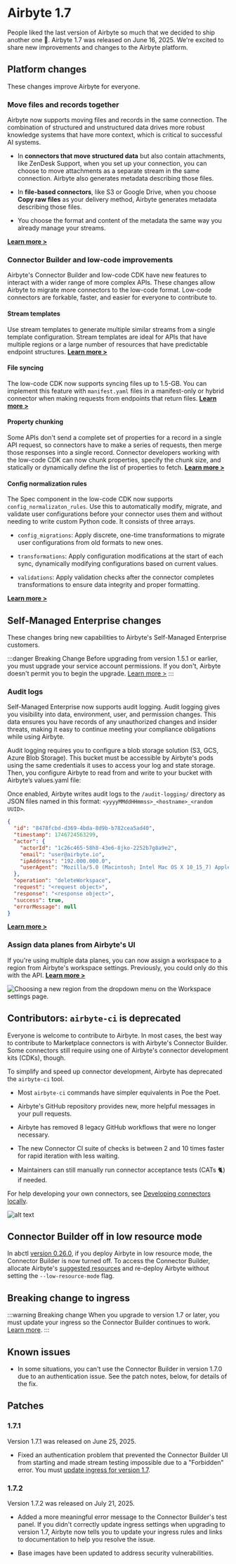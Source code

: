# Airbyte 1.7

People liked the last version of Airbyte so much that we decided to ship another one 🚢. Airbyte 1.7 was released on June 16, 2025. We're excited to share new improvements and changes to the Airbyte platform.

## Platform changes

These changes improve Airbyte for everyone.

### Move files and records together

Airbyte now supports moving files and records in the same connection. The combination of structured and unstructured data drives more robust knowledge systems that have more context, which is critical to successful AI systems.

<Arcade id="Nmr0UIYCXIhaZifOOwiO" title="Use the Connection Dashboard to diagnose unhealthy syncs" paddingBottom="calc(60% + 0px)" />

- In **connectors that move structured data** but also contain attachments, like ZenDesk Support, when you set up your connection, you can choose to move attachments as a separate stream in the same connection. Airbyte also generates metadata describing those files.

- In **file-based connectors**, like S3 or Google Drive, when you choose **Copy raw files** as your delivery method, Airbyte generates metadata describing those files.

- You choose the format and content of the metadata the same way you already manage your streams.

[**Learn more >**](/platform/using-airbyte/sync-files-and-records)

### Connector Builder and low-code improvements

Airbyte's Connector Builder and low-code CDK have new features to interact with a wider range of more complex APIs. These changes allow Airbyte to migrate more connectors to the low-code format. Low-code connectors are forkable, faster, and easier for everyone to contribute to.

#### Stream templates

Use stream templates to generate multiple similar streams from a single template configuration. Stream templates are ideal for APIs that have multiple regions or a large number of resources that have predictable endpoint structures. [**Learn more&nbsp;>**](/platform/connector-development/connector-builder-ui/stream-templates)

#### File syncing

The low-code CDK now supports syncing files up to 1.5-GB. You can implement this feature with `manifest.yaml` files in a manifest-only or hybrid connector when making requests from endpoints that return files. [**Learn more&nbsp;>**](/platform/connector-development/config-based/understanding-the-yaml-file/file-syncing)

#### Property chunking

Some APIs don't send a complete set of properties for a record in a single API request, so connectors have to make a series of requests, then merge those responses into a single record. Connector developers working with the low-code CDK can now chunk properties, specify the chunk size, and statically or dynamically define the list of properties to fetch. [**Learn more&nbsp;>**](/platform/connector-development/config-based/understanding-the-yaml-file/property-chunking)

#### Config normalization rules

The Spec component in the low-code CDK now supports `config_normalizaton_rules`. Use this to automatically modify, migrate, and validate user configurations before your connector uses them and without needing to write custom Python code. It consists of three arrays.

- `config_migrations`: Apply discrete, one-time transformations to migrate user configurations from old formats to new ones.

- `transformations`: Apply configuration modifications at the start of each sync, dynamically modifying configurations based on current values.

- `validations`: Apply validation checks after the connector completes transformations to ensure data integrity and proper formatting.

[**Learn more&nbsp;>**](https://github.com/airbytehq/airbyte-python-cdk/blob/e44362a81b4830848f38cf799a0c7c6929b5aa04/airbyte_cdk/sources/declarative/declarative_component_schema.yaml#L3821-L3850)

## Self-Managed Enterprise changes

These changes bring new capabilities to Airbyte's Self-Managed Enterprise customers.

:::danger Breaking Change
Before upgrading from version 1.5.1 or earlier, you must upgrade your service account permissions. If you don't, Airbyte doesn't permit you to begin the upgrade. [Learn more&nbsp;>](/platform/enterprise-setup/upgrade-service-account)
:::

### Audit logs

Self-Managed Enterprise now supports audit logging. Audit logging gives you visibility into data, environment, user, and permission changes. This data ensures you have records of any unauthorized changes and insider threats, making it easy to continue meeting your compliance obligations while using Airbyte.

Audit logging requires you to configure a blob storage solution (S3, GCS, Azure Blob Storage). This bucket must be accessible by Airbyte's pods using the same credentials it uses to access your log and state storage. Then, you configure Airbyte to read from and write to your bucket with Airbyte’s values.yaml file:

Once enabled, Airbyte writes audit logs to the `/audit-logging/` directory as JSON files named in this format: `<yyyyMMddHHmmss>_<hostname>_<random UUID>`.

```json title="Sample audit log"
{
  "id": "8478fcbd-d369-4bda-8d9b-b782cea5ad40",
  "timestamp": 1746724563299,
  "actor": {
    "actorId": "1c26c465-58h8-43e6-8jko-2252b7g8a9e2",
    "email": "user@airbyte.io",
    "ipAddress": "192.000.000.0",
    "userAgent": "Mozilla/5.0 (Macintosh; Intel Mac OS X 10_15_7) AppleWebKit/537.36 (KHTML, like Gecko) Chrome/136.0.0.0 Safari/537.36"
  },
  "operation": "deleteWorkspace",
  "request": "<request object>",
  "response": "<response object>",
  "success": true,
  "errorMessage": null
}
```

[**Learn more&nbsp;>**](/platform/enterprise-setup/audit-logging)

### Assign data planes from Airbyte's UI

If you're using multiple data planes, you can now assign a workspace to a region from Airbyte's workspace settings. Previously, you could only do this with the API. [**Learn more >**](/platform/enterprise-setup/multi-region)

![Choosing a new region from the dropdown menu on the Workspace settings page.](assets/1-7-regions.png)

## Contributors: `airbyte-ci` is deprecated

Everyone is welcome to contribute to Airbyte. In most cases, the best way to contribute to Marketplace connectors is with Airbyte's Connector Builder. Some connectors still require using one of Airbyte's connector development kits (CDKs), though.

To simplify and speed up connector development, Airbyte has deprecated the `airbyte-ci` tool.

- Most `airbyte-ci` commands have simpler equivalents in Poe the Poet.

- Airbyte's GitHub repository provides new, more helpful messages in your pull requests.

- Airbyte has removed 8 legacy GitHub workflows that were no longer necessary.

- The new Connector CI suite of checks is between 2 and 10 times faster for rapid iteration with less waiting.

- Maintainers can still manually run connector acceptance tests (CATs 🐈) if needed.

For help developing your own connectors, see [Developing connectors locally](/platform/connector-development/local-connector-development).

![alt text](assets/1-7-github-messages.png)

## Connector Builder off in low resource mode

In abctl [version 0.26.0](https://github.com/airbytehq/abctl/releases), if you deploy Airbyte in low resource mode, the Connector Builder is now turned off. To access the Connector Builder, allocate Airbyte's [suggested resources](/platform/using-airbyte/getting-started/oss-quickstart#suggested-resources) and re-deploy Airbyte without setting the `--low-resource-mode` flag.

## Breaking change to ingress

:::warning Breaking change
When you upgrade to version 1.7 or later, you must update your ingress so the Connector Builder continues to work. [Learn more](/platform/deploying-airbyte/integrations/ingress-1-7).
:::

## Known issues

- In some situations, you can't use the Connector Builder in version 1.7.0 due to an authentication issue. See the patch notes, below, for details of the fix.

## Patches

### 1.7.1

Version 1.7.1 was released on June 25, 2025.

- Fixed an authentication problem that prevented the Connector Builder UI from starting and made stream testing impossible due to a "Forbidden" error. You must [update ingress for version 1.7](/platform/deploying-airbyte/integrations/ingress-1-7).

### 1.7.2

Version 1.7.2 was released on July 21, 2025.

- Added a more meaningful error message to the Connector Builder's test panel. If you didn't correctly update ingress settings when upgrading to version 1.7, Airbyte now tells you to update your ingress rules and links to documentation to help you resolve the issue.

- Base images have been updated to address security vulnerabilities.
